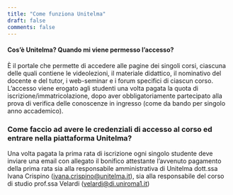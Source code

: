 ```yaml
---
title: "Come funziona Unitelma"
draft: false
comments: false
---
```


#### Cos’è Unitelma? Quando mi viene permesso l’accesso?
È il portale che permette di accedere alle pagine dei singoli corsi, ciascuna delle quali contiene le videolezioni, il materiale didattico, il nominativo del docente e del tutor, i web-seminar e i forum specifici di ciascun corso. 
L’accesso viene erogato agli studenti una volta pagata la quota di iscrizione/immatricolazione, dopo aver obbligatoriamente partecipato alla prova di verifica delle conoscenze in ingresso (come da bando per singolo anno accademico).

### Come faccio ad avere le credenziali di accesso al corso ed entrare nella piattaforma Unitelma? 
Una volta pagata la prima rata di iscrizione ogni singolo studente deve inviare una email con allegato il bonifico attestante l’avvenuto pagamento della prima rata sia alla responsabile amministrativa di Unitelma  dott.ssa Ivana Crispino (ivana.crispino@unitelma.it), sia alla responsabile del corso di studio prof.ssa Velardi (velardi@di.uniroma1.it)